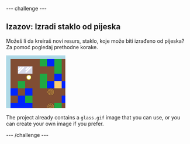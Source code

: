 \--- challenge \---

## Izazov: Izradi staklo od pijeska

Možeš li da kreiraš novi resurs, staklo, koje može biti izrađeno od pijeska? Za pomoć pogledaj prethodne korake.

![screenshot](images/craft-glass.png)

The project already contains a `glass.gif` image that you can use, or you can create your own image if you prefer.

\--- /challenge \---